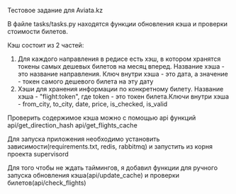 Тестовое задание для Aviata.kz

В файле tasks/tasks.py находятся функции обновления кэша и проверки стоимости билетов.

Кэш состоит из 2 частей:
1) Для каждого направления в редисе есть хэш, в котором хранятся токены самых дешевых билетов на месяц вперед. Название хэша - это название направления. Ключ внутри хэша - это дата, а значение - токен самого дешевого билета на эту дату
2) Хэши для хранения информации по конкретному билету. Название хэша - "flight:token", где token - это токен билета.Ключи внутри хэша - from_city, to_city, date, price, is_checked, is_valid

Проверить содержимое кэша можно с помощью api функций api/get_direction_hash api/get_flights_cache

Для запуска приложения необходимо установить зависимости(requirements.txt, redis, rabbitmq) и запустить из корня проекта supervisord

Для того чтобы не ждать таймингов, я добавил функции для ручного запуска обновления кэша(api/update_cache) и проверки билетов(api/check_flights)